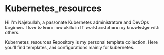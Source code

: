 # Kubernetes_resources
Hi I'm Najebullah, a passonate Kubernetes administratore and DevOps Engineer. I love to learn new skills in IT world and share my knowledge with others. 

Kubernetes_resources Repository is my personal template collection. Here you'll find templates, and configurations mainly for kubernetes.
